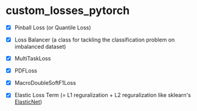 # custom_losses_pytorch
- [x] Pinball Loss (or Quantile Loss)

- [x] Loss Balancer (a class for tackling the classification problem on imbalanced dataset)

- [x] MultiTaskLoss

- [x] PDFLoss

- [x] MacroDoubleSoftF1Loss

- [x] Elastic Loss Term (= L1 reguralization + L2 reguralization like sklearn's [ElasticNet](https://scikit-learn.org/stable/modules/generated/sklearn.linear_model.ElasticNet.html))
